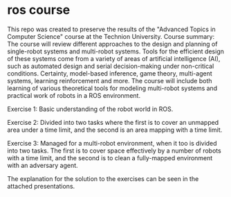 # ros course

This repo was created to preserve the results of the "Advanced Topics in Computer Science" course at the Technion University.
Course summary:
The course will review different approaches to the design and planning of single-robot systems and multi-robot systems. Tools for the efficient design of these systems come from a variety of areas of artificial intelligence (AI), such as automated design and serial decision-making under non-critical conditions.
Certainty, model-based inference, game theory, multi-agent systems, learning reinforcement and more.
The course will include both learning of various theoretical tools for modeling multi-robot systems and practical work of robots in a ROS environment.

Exercise 1:
Basic understanding of the robot world in ROS.

Exercise 2:
Divided into two tasks where the first is to cover an unmapped area under a time limit, and the second is an area mapping with a time limit.

Exercise 3:
Managed for a multi-robot environment, when it too is divided into two tasks. The first is to cover space effectively by a number of robots with a time limit, and the second is to clean a fully-mapped environment with an adversary agent.

The explanation for the solution to the exercises can be seen in the attached presentations.
